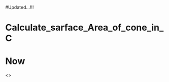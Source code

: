 #Updated...!!!
# Calculate_sarface_Area_of_cone_in_C
# Now
<<Calculate area and volume of cone in c language>>
